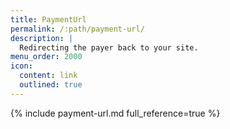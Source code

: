 ```yaml
---
title: PaymentUrl
permalink: /:path/payment-url/
description: |
  Redirecting the payer back to your site.
menu_order: 2000
icon:
  content: link
  outlined: true
---
```


{% include payment-url.md full_reference=true %}
